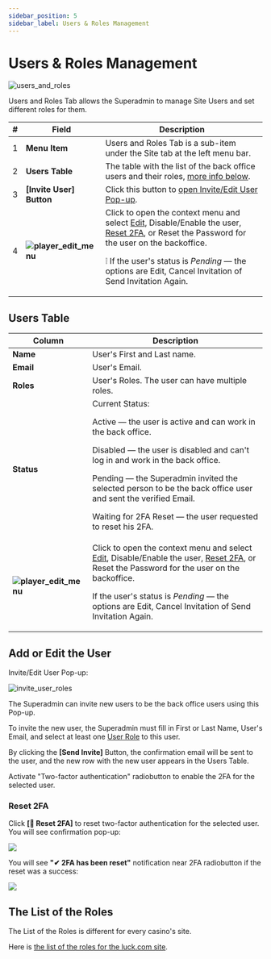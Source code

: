 ```yaml
---
sidebar_position: 5
sidebar_label: Users & Roles Management
---
```


# Users & Roles Management

![users_and_roles](https://i.imgur.com/JNkbqvu.png)

Users and Roles Tab allows the Superadmin to manage Site Users and set different roles for them.

| # | Field | Description |
|-|-|-|
| 1 | **Menu Item** | Users and Roles Tab is a sub-item under the Site tab at the left menu bar. |
| 2 | **Users Table** | The table with the list of the back office users and their roles, [more info below](#users-table). |
| 3 | **[Invite User] Button** | Click this button to [open Invite/Edit User Pop-up](#add-or-edit-the-user). |
| 4 | **![player_edit_menu](https://i.imgur.com/HrALxrY.png)** | Click to open the context menu and select [Edit](#add-or-edit-the-user), Disable/Enable the user, [Reset 2FA](#reset-2fa), or Reset the Password for the user on the backoffice.<p>❕ If the user's status is *Pending* &mdash; the options are Edit, Cancel Invitation of Send Invitation Again.</p> |

## Users Table

| Column | Description |
|-|-|
| **Name** | User's First and Last name. |
| **Email** | User's Email. |
| **Roles** | User's Roles. The user can have multiple roles. |
| **Status** | Current Status:<p>Active &mdash; the user is active and can work in the back office.</p><p>Disabled &mdash; the user is disabled and can't log in and work in the back office.</p><p>Pending &mdash; the Superadmin invited the selected person to be the back office user and sent the verified Email.</p><p>Waiting for 2FA Reset &mdash; the user requested to reset his 2FA.</p> |
| **![player_edit_menu](https://i.imgur.com/HrALxrY.png)** | Click to open the context menu and select [Edit](#add-or-edit-the-user), Disable/Enable the user, [Reset 2FA](#reset-2fa), or Reset the Password for the user on the backoffice.<p>If the user's status is *Pending* &mdash; the options are Edit, Cancel Invitation of Send Invitation Again.</p> |

## Add or Edit the User

Invite/Edit User Pop-up:

![invite_user_roles](https://i.imgur.com/arINLGW.png)

The Superadmin can invite new users to be the back office users using this Pop-up.

To invite the new user, the Superadmin must fill in First or Last Name, User's Email, and select at least one [User Role](#the-list-of-roles) to this user.

By clicking the **[Send Invite]** Button, the confirmation email will be sent to the user, and the new row with the new user appears in the Users Table.

Activate "Two-factor authentication" radiobutton to enable the 2FA for the selected user.

### Reset 2FA

Click **[🔁 Reset 2FA]** to reset two-factor authentication for the selected user. You will see confirmation pop-up:

![](https://i.imgur.com/8InYWZY.png)

You will see **"✔ 2FA has been reset"** notification near 2FA radiobutton if the reset was a success:

![](https://i.imgur.com/M9f3nSO.png)

## The List of the Roles

The List of the Roles is different for every casino's site.

Here is [the list of the roles for the luck.com site](https://confluence.skywindgroup.com/pages/viewpage.action?spaceKey=sw360&title=Back+Office.+Users+and+Roles#BackOffice.UsersandRoles-TheListoftheRoles).
